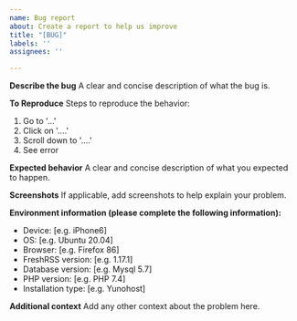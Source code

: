 ```yaml
---
name: Bug report
about: Create a report to help us improve
title: "[BUG]"
labels: ''
assignees: ''

---
```


**Describe the bug**
A clear and concise description of what the bug is.

**To Reproduce**
Steps to reproduce the behavior:
1. Go to '...'
2. Click on '....'
3. Scroll down to '....'
4. See error

**Expected behavior**
A clear and concise description of what you expected to happen.

**Screenshots**
If applicable, add screenshots to help explain your problem.

**Environment information (please complete the following information):**
 - Device: [e.g. iPhone6]
 - OS: [e.g. Ubuntu 20.04]
 - Browser: [e.g. Firefox 86]
 - FreshRSS version: [e.g. 1.17.1]
 - Database version: [e.g. Mysql 5.7]
 - PHP version: [e.g. PHP 7.4]
 - Installation type: [e.g. Yunohost]

**Additional context**
Add any other context about the problem here.
